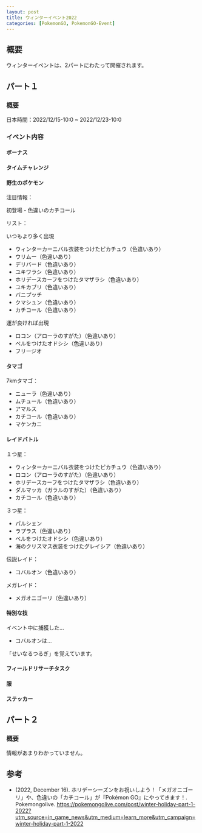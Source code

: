 ```yaml
---
layout: post
title: ウィンターイベント2022
categories: [PokemonGO, PokemonGO-Event]
---
```


## 概要

ウィンターイベントは、2パートにわたって開催されます。

## パート１

### 概要

日本時間：2022/12/15-10:0 ~ 2022/12/23-10:0

### イベント内容

#### ボーナス

#### タイムチャレンジ

#### 野生のポケモン

注目情報：

初登場 - 色違いのカチコール

リスト：

いつもより多く出現

- ウィンターカーニバル衣装をつけたピカチュウ（色違いあり）
- ウリムー（色違いあり）
- デリバード（色違いあり）
- ユキワラシ（色違いあり）
- ホリデースカーフをつけたタマザラシ（色違いあり）
- ユキカブリ（色違いあり）
- バニプッチ
- クマシュン（色違いあり）
- カチコール（色違いあり）

運が良ければ出現

- ロコン（アローラのすがた）（色違いあり）
- ベルをつけたオドシシ（色違いあり）
- フリージオ

#### タマゴ

7kmタマゴ：

- ニューラ（色違いあり）
- ムチュール（色違いあり）
- アマルス
- カチコール（色違いあり）
- マケンカニ

#### レイドバトル

１つ星：

- ウィンターカーニバル衣装をつけたピカチュウ（色違いあり）
- ロコン（アローラのすがた）（色違いあり）
- ホリデースカーフをつけたタマザラシ（色違いあり）
- ダルマッカ（ガラルのすがた）（色違いあり）
- カチコール（色違いあり）

３つ星：

- パルシェン
- ラプラス（色違いあり）
- ベルをつけたオドシシ（色違いあり）
- 海のクリスマス衣装をつけたグレイシア（色違いあり）

伝説レイド：

- コバルオン（色違いあり）

メガレイド：

- メガオニゴーリ（色違いあり）

#### 特別な技

イベント中に捕獲した…

- コバルオンは…

「せいなるつるぎ」を覚えています。

#### フィールドリサーチタスク

#### 服

#### ステッカー

## パート２

### 概要

情報があまりわかっていません。

## 参考

- (2022, December 16). ホリデーシーズンをお祝いしよう！「メガオニゴーリ」や、色違いの「カチコール」が『Pokémon GO』にやってきます！. Pokemongolive. https://pokemongolive.com/post/winter-holiday-part-1-2022?utm_source=in_game_news&utm_medium=learn_more&utm_campaign=winter-holiday-part-1-2022